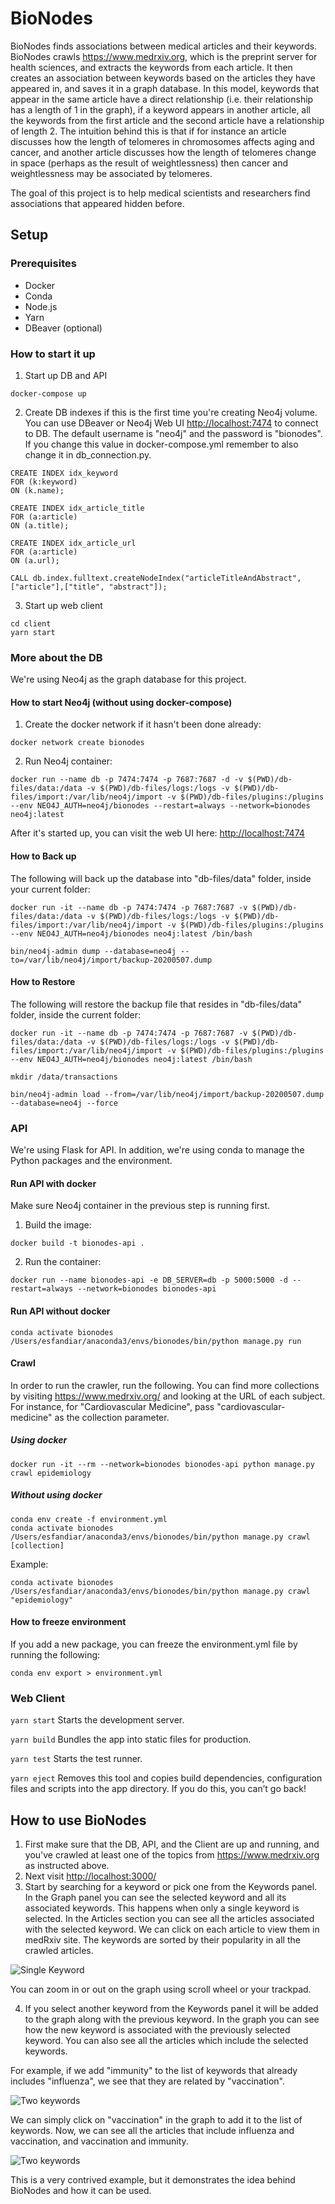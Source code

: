 # BioNodes

BioNodes finds associations between medical articles and their keywords. BioNodes crawls <https://www.medrxiv.org>, which is the preprint server for health sciences, and extracts the keywords from each article. It then creates an association between keywords based on the articles they have appeared in, and saves it in a graph database. In this model, keywords that appear in the same article have a direct relationship (i.e. their relationship has a length of 1 in the graph), if a keyword appears in another article, all the keywords from the first article and the second article have a relationship of length 2. The intuition behind this is that if for instance an article discusses how the length of telomeres in chromosomes affects aging and cancer, and another article discusses how the length of telomeres change in space (perhaps as the result of weightlessness) then cancer and weightlessness may be associated by telomeres.

The goal of this project is to help medical scientists and researchers find associations that appeared hidden before.

## Setup

### Prerequisites

* Docker
* Conda
* Node.js
* Yarn
* DBeaver (optional)

### How to start it up

1. Start up DB and API

```shell
docker-compose up
```

2. Create DB indexes if this is the first time you're creating Neo4j volume. You can use DBeaver or Neo4j Web UI <http://localhost:7474> to connect to DB. The default username is "neo4j" and the password is "bionodes". If you change this value in docker-compose.yml remember to also change it in db_connection.py.

```
CREATE INDEX idx_keyword
FOR (k:keyword)
ON (k.name);

CREATE INDEX idx_article_title
FOR (a:article)
ON (a.title);

CREATE INDEX idx_article_url
FOR (a:article)
ON (a.url);

CALL db.index.fulltext.createNodeIndex("articleTitleAndAbstract",["article"],["title", "abstract"]);
```

3. Start up web client

```shell
cd client
yarn start
```

### More about the DB

We're using Neo4j as the graph database for this project.

#### How to start Neo4j (without using docker-compose)

1. Create the docker network if it hasn't been done already:

```shell
docker network create bionodes
```

2. Run Neo4j container:

```shell
docker run --name db -p 7474:7474 -p 7687:7687 -d -v $(PWD)/db-files/data:/data -v $(PWD)/db-files/logs:/logs -v $(PWD)/db-files/import:/var/lib/neo4j/import -v $(PWD)/db-files/plugins:/plugins --env NEO4J_AUTH=neo4j/bionodes --restart=always --network=bionodes neo4j:latest
```

After it's started up, you can visit the web UI here: <http://localhost:7474>

#### How to Back up

The following will back up the database into "db-files/data" folder, inside your current folder:

```shell
docker run -it --name db -p 7474:7474 -p 7687:7687 -v $(PWD)/db-files/data:/data -v $(PWD)/db-files/logs:/logs -v $(PWD)/db-files/import:/var/lib/neo4j/import -v $(PWD)/db-files/plugins:/plugins --env NEO4J_AUTH=neo4j/bionodes neo4j:latest /bin/bash

bin/neo4j-admin dump --database=neo4j --to=/var/lib/neo4j/import/backup-20200507.dump
```

#### How to Restore

The following will restore the backup file that resides in "db-files/data" folder, inside the current folder:

```shell
docker run -it --name db -p 7474:7474 -p 7687:7687 -v $(PWD)/db-files/data:/data -v $(PWD)/db-files/logs:/logs -v $(PWD)/db-files/import:/var/lib/neo4j/import -v $(PWD)/db-files/plugins:/plugins --env NEO4J_AUTH=neo4j/bionodes neo4j:latest /bin/bash

mkdir /data/transactions

bin/neo4j-admin load --from=/var/lib/neo4j/import/backup-20200507.dump --database=neo4j --force
```

### API

We're using Flask for API. In addition, we're using conda to manage the Python packages and the environment.

#### Run API with docker

Make sure Neo4j container in the previous step is running first.

1. Build the image:

```shell
docker build -t bionodes-api .
```

2. Run the container:

```shell
docker run --name bionodes-api -e DB_SERVER=db -p 5000:5000 -d --restart=always --network=bionodes bionodes-api
```

#### Run API without docker

```shell
conda activate bionodes
/Users/esfandiar/anaconda3/envs/bionodes/bin/python manage.py run
```

#### Crawl

In order to run the crawler, run the following. You can find more collections by visiting <https://www.medrxiv.org/> and looking at the URL of each subject. For instance, for "Cardiovascular Medicine", pass "cardiovascular-medicine" as the collection parameter.

##### Using docker

```shell
docker run -it --rm --network=bionodes bionodes-api python manage.py crawl epidemiology
```

##### Without using docker

```shell
conda env create -f environment.yml
conda activate bionodes
/Users/esfandiar/anaconda3/envs/bionodes/bin/python manage.py crawl [collection]
```

Example:

```shell
conda activate bionodes
/Users/esfandiar/anaconda3/envs/bionodes/bin/python manage.py crawl "epidemiology"
```

#### How to freeze environment

If you add a new package, you can freeze the environment.yml file by running the following:

```shell
conda env export > environment.yml
```

### Web Client

  ```yarn start```
    Starts the development server.

  ```yarn build```
    Bundles the app into static files for production.

  ```yarn test```
    Starts the test runner.

  ```yarn eject```
    Removes this tool and copies build dependencies, configuration files
    and scripts into the app directory. If you do this, you can’t go back!

## How to use BioNodes

1. First make sure that the DB, API, and the Client are up and running, and you've crawled at least one of the topics from <https://www.medrxiv.org> as instructed above.
2. Next visit <http://localhost:3000/>
3. Start by searching for a keyword or pick one from the Keywords panel. In the Graph panel you can see the selected keyword and all its associated keywords. This happens when only a single keyword is selected. In the Articles section you can see all the articles associated with the selected keyword. We can click on each article to view them in medRxiv site. The keywords are sorted by their popularity in all the crawled articles.

![Single Keyword](/doc-images/single-keyword.png)

You can zoom in or out on the graph using scroll wheel or your trackpad.

4. If you select another keyword from the Keywords panel it will be added to the graph along with the previous keyword. In the graph you can see how the new keyword is associated with the previously selected keyword. You can also see all the articles which include the selected keywords.

For example, if we add "immunity" to the list of keywords that already includes "influenza", we see that they are related by "vaccination".

![Two keywords](/doc-images/two-keywords.png)

We can simply click on "vaccination" in the graph to add it to the list of keywords. Now, we can see all the articles that include influenza and vaccination, and vaccination and immunity.

![Two keywords](/doc-images/three-keywords.png)

This is a very contrived example, but it demonstrates the idea behind BioNodes and how it can be used.
